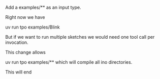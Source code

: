 Add a examples/** as an input type.

Right now we have

uv run tpo examples/Blink

But if we want to run multiple sketches we would need one tool call per invocation.

This change allows

uv run tpo examples/** which will compile all ino directories.

This will end